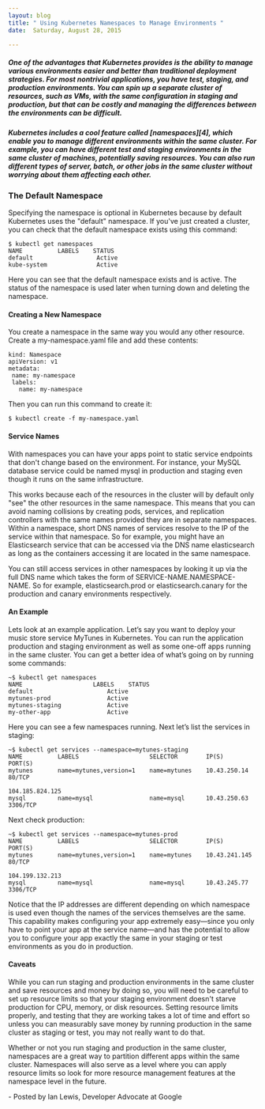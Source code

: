 ```yaml
---
layout: blog
title: " Using Kubernetes Namespaces to Manage Environments "
date:  Saturday, August 28, 2015

---
```

#####  One of the advantages that Kubernetes provides is the ability to manage various environments easier and better than traditional deployment strategies. For most nontrivial applications, you have test, staging, and production environments. You can spin up a separate cluster of resources, such as VMs, with the same configuration in staging and production, but that can be costly and managing the differences between the environments can be difficult.

#####  Kubernetes includes a cool feature called [namespaces][4], which enable you to manage different environments within the same cluster. For example, you can have different test and staging environments in the same cluster of machines, potentially saving resources. You can also run different types of server, batch, or other jobs in the same cluster without worrying about them affecting each other.



### The Default Namespace

Specifying the namespace is optional in Kubernetes because by default Kubernetes uses the "default" namespace. If you've just created a cluster, you can check that the default namespace exists using this command:
```
$ kubectl get namespaces
NAME          LABELS    STATUS
default                  Active
kube-system              Active
```

Here you can see that the default namespace exists and is active. The status of the namespace is used later when turning down and deleting the namespace.

####  Creating a New Namespace

You create a namespace in the same way you would any other resource. Create a my-namespace.yaml file and add these contents:

```
kind: Namespace  
apiVersion: v1  
metadata:  
 name: my-namespace  
 labels:  
   name: my-namespace  
```

Then you can run this command to create it:
```
$ kubectl create -f my-namespace.yaml
```
####  Service Names

With namespaces you can have your apps point to static service endpoints that don't change based on the environment. For instance, your MySQL database service could be named mysql in production and staging even though it runs on the same infrastructure.

This works because each of the resources in the cluster will by default only "see" the other resources in the same namespace. This means that you can avoid naming collisions by creating pods, services, and replication controllers with the same names provided they are in separate namespaces. Within a namespace, short DNS names of services resolve to the IP of the service within that namespace. So for example, you might have an Elasticsearch service that can be accessed via the DNS name elasticsearch as long as the containers accessing it are located in the same namespace.

You can still access services in other namespaces by looking it up via the full DNS name which takes the form of SERVICE-NAME.NAMESPACE-NAME. So for example, elasticsearch.prod or elasticsearch.canary for the production and canary environments respectively.

####  An Example

Lets look at an example application. Let’s say you want to deploy your music store service MyTunes in Kubernetes. You can run the application production and staging environment as well as some one-off apps running in the same cluster. You can get a better idea of what’s going on by running some commands:



```
~$ kubectl get namespaces  
NAME                    LABELS    STATUS  
default                     Active  
mytunes-prod                Active  
mytunes-staging             Active  
my-other-app                Active  
```

Here you can see a few namespaces running. Next let’s list the services in staging:

```
~$ kubectl get services --namespace=mytunes-staging
NAME          LABELS                    SELECTOR        IP(S)             PORT(S)  
mytunes       name=mytunes,version=1    name=mytunes    10.43.250.14      80/TCP  
                                                        104.185.824.125     
mysql         name=mysql                name=mysql      10.43.250.63      3306/TCP  
```
Next check production:
```
~$ kubectl get services --namespace=mytunes-prod  
NAME          LABELS                    SELECTOR        IP(S)             PORT(S)  
mytunes       name=mytunes,version=1    name=mytunes    10.43.241.145     80/TCP  
                                                        104.199.132.213     
mysql         name=mysql                name=mysql      10.43.245.77      3306/TCP  
```
Notice that the IP addresses are different depending on which namespace is used even though the names of the services themselves are the same. This capability makes configuring your app extremely easy—since you only have to point your app at the service name—and has the potential to allow you to configure your app exactly the same in your staging or test environments as you do in production.

####  Caveats

While you can run staging and production environments in the same cluster and save resources and money by doing so, you will need to be careful to set up resource limits so that your staging environment doesn't starve production for CPU, memory, or disk resources. Setting resource limits properly, and testing that they are working takes a lot of time and effort so unless you can measurably save money by running production in the same cluster as staging or test, you may not really want to do that.

Whether or not you run staging and production in the same cluster, namespaces are a great way to partition different apps within the same cluster. Namespaces will also serve as a level where you can apply resource limits so look for more resource management features at the namespace level in the future.

\- Posted by Ian Lewis, Developer Advocate at Google
